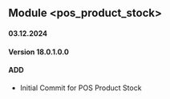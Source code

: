 ## Module <pos_product_stock>

#### 03.12.2024
#### Version 18.0.1.0.0
#### ADD
- Initial Commit for POS Product Stock
